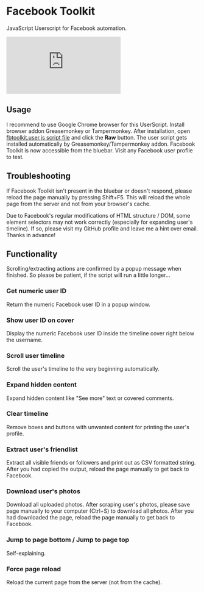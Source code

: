 # Facebook Toolkit
JavaScript Userscript for Facebook automation.

![Facebook Toolkit](https://www1.xup.in/exec/ximg.php?fid=14551942)

## Usage

I recommend to use Google Chrome browser for this UserScript. Install browser addon Greasemonkey or Tampermonkey. After installation, open [fbtoolkit.user.js script file](https://github.com/RootDev4/Facebook-Toolkit/blob/master/fbtoolkit.user.js) and click the **Raw** button. The user script gets installed automatically by Greasemonkey/Tampermonkey addon. Facebook Toolkit is now accessible from the bluebar. Visit any Facebook user profile to test.

## Troubleshooting

If Facebook Toolkit isn't present in the bluebar or doesn't respond, please reload the page manually by pressing Shift+F5. This will reload the whole page from the server and not from your browser's cache.

Due to Facebook's regular modifications of HTML structure / DOM, some element selectors may not work correctly (especially for expanding user's timeline). If so, please visit my GitHub profile and leave me a hint over email. Thanks in advance!

## Functionality

Scrolling/extracting actions are confirmed by a popup message when finished. So please be patient, if the script will run a little longer...

### Get numeric user ID
Return the numeric Facebook user ID in a popup window.

### Show user ID on cover
Display the numeric Facebook user ID inside the timeline cover right below the username.

### Scroll user timeline
Scroll the user's timeline to the very beginning automatically.

### Expand hidden content
Expand hidden content like "See more" text or covered comments.

### Clear timeline
Remove boxes and buttons with unwanted content for printing the user's profile.

### Extract user's friendlist
Extract all visible friends or followers and print out as CSV formatted string. After you had copied the output, reload the page manually to get back to Facebook.

### Download user's photos
Download all uploaded photos. After scraping user's photos, please save page manually to your computer (Ctrl+S) to download all photos. After you had downloaded the page, reload the page manually to get back to Facebook.

### Jump to page bottom / Jump to page top
Self-explaining.

### Force page reload
Reload the current page from the server (not from the cache).